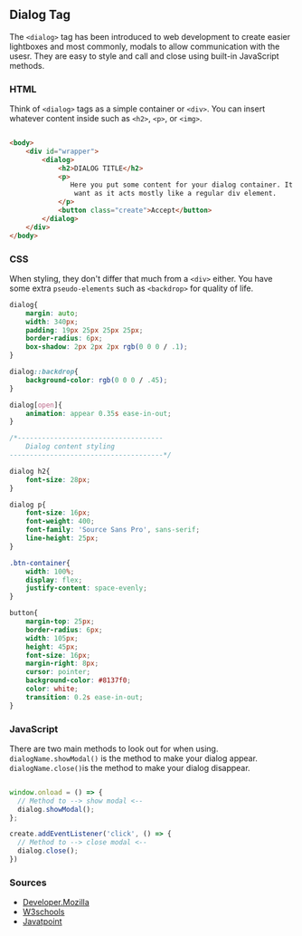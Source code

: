 ## Dialog Tag

The ```<dialog>``` tag has been introduced to web development to create easier lightboxes 
and most commonly, modals to allow communication with the usesr. They are easy to style 
and call and close using built-in JavaScript methods.

### HTML

Think of ```<dialog>``` tags as a simple container or ```<div>```. You can insert whatever 
content inside such as ```<h2>```, ```<p>```, or ```<img>```.

```html

<body>
    <div id="wrapper">
        <dialog>
            <h2>DIALOG TITLE</h2>
            <p>
               Here you put some content for your dialog container. It can be anything you
                want as it acts mostly like a regular div element.
            </p>
            <button class="create">Accept</button>
        </dialog>
    </div>
</body>

```

### CSS

When styling, they don't differ that much from a ```<div>``` either. You have some extra 
```pseudo-elements``` such as ```<backdrop>``` for quality of life.

```css
dialog{
    margin: auto;
    width: 340px;
    padding: 19px 25px 25px 25px;
    border-radius: 6px;
    box-shadow: 2px 2px 2px rgb(0 0 0 / .1);
}

dialog::backdrop{
    background-color: rgb(0 0 0 / .45);
}

dialog[open]{
    animation: appear 0.35s ease-in-out;
}

/*------------------------------------
    Dialog content styling
--------------------------------------*/

dialog h2{
    font-size: 28px;
}

dialog p{
    font-size: 16px;
    font-weight: 400;
    font-family: 'Source Sans Pro', sans-serif;
    line-height: 25px;
}

.btn-container{
    width: 100%;
    display: flex;
    justify-content: space-evenly;
}

button{
    margin-top: 25px;
    border-radius: 6px;
    width: 105px;
    height: 45px;
    font-size: 16px;
    margin-right: 8px;
    cursor: pointer;
    background-color: #8137f0;
    color: white;
    transition: 0.2s ease-in-out;
}
```
### JavaScript
There are two main methods to look out for when using. ```dialogName.showModal()``` 
is the method to make your dialog appear. ```dialogName.close()```is the method to make your dialog disappear.

```javascript

window.onload = () => {
  // Method to --> show modal <--
  dialog.showModal();
};

create.addEventListener('click', () => {
  // Method to --> close modal <--
  dialog.close();
})

```
### Sources

- [Developer.Mozilla](https://developer.mozilla.org/en-US/docs/Web/HTML/Element/dialog)
- [W3schools](https://www.w3schools.com/tags/tag_dialog.asp)
- [Javatpoint](https://www.javatpoint.com/html-dialog-tag)
